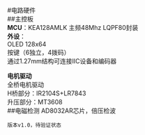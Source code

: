 #电路硬件   
##主控板  
__MCU__：KEA128AMLK	主频48Mhz LQPF80封装   
**外设**：  
	OLED 128x64  
	按键（6独立，4拨码）  
	通过1.27mm结构可连接IIC设备和编码器  

**电机驱动**  
全桥电机驱动    
H桥部分：IR2104S+LR7843  
升压部分：MT3608  
##电磁检测
AD8032AR芯片，倍压检波  

`版本v1.0，待验证状态`

